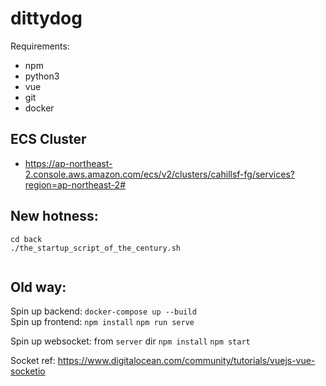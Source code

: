 # dittydog

Requirements:
- npm
- python3
- vue
- git
- docker

## ECS Cluster ##

- https://ap-northeast-2.console.aws.amazon.com/ecs/v2/clusters/cahillsf-fg/services?region=ap-northeast-2#

## New hotness:

```
cd back
./the_startup_script_of_the_century.sh


```

## Old way:
Spin up backend: `docker-compose up --build`  
Spin up frontend:
`npm install`
`npm run serve`

Spin up websocket: from `server` dir
`npm install`
`npm start`


Socket ref: https://www.digitalocean.com/community/tutorials/vuejs-vue-socketio


